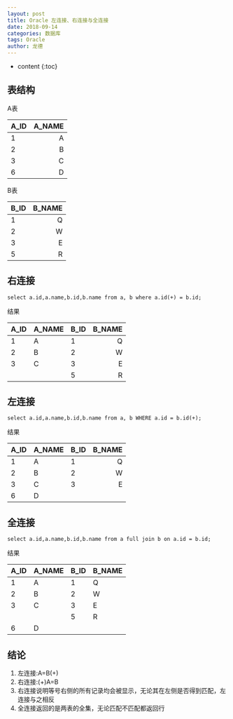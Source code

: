 ```yaml
---
layout: post
title: Oracle 左连接、右连接与全连接
date: 2018-09-14
categories: 数据库
tags: Oracle
author: 龙德
---
```


* content
{:toc}

## 表结构

A表

|A_ID|A_NAME|
|:-|---:|
|1|A|
|2|B|
|3|C|
|6|D|

B表

|B_ID|B_NAME|
|:-|---:|
|1|Q|
|2|W|
|3|E|
|5|R|




## 右连接

```
select a.id,a.name,b.id,b.name from a, b where a.id(+) = b.id;
```

结果

|A_ID|A_NAME|B_ID|B_NAME|
|:-|----|--|---:|
|1|A|1|Q|
|2|B|2|W|
|3|C|3|E|
| | |5|R|

## 左连接

```
select a.id,a.name,b.id,b.name from a, b WHERE a.id = b.id(+);
```

结果

|A_ID|A_NAME|B_ID|B_NAME|
|:-|----|--|---:|
|1|A|1|Q|
|2|B|2|W|
|3|C|3|E|
|6|D| | |

## 全连接

```
select a.id,a.name,b.id,b.name from a full join b on a.id = b.id;
```

结果

|A_ID|A_NAME|B_ID|B_NAME|
|:---|------|----|------|
|1|A|1|Q|
|2|B|2|W|
|3|C|3|E|
|||5|R|
|6|D|||

## 结论

1. 左连接:A=B(+)
2. 右连接:(+)A=B
3. 右连接说明等号右侧的所有记录均会被显示，无论其在左侧是否得到匹配，左连接与之相反
4. 全连接返回的是两表的全集，无论匹配不匹配都返回行